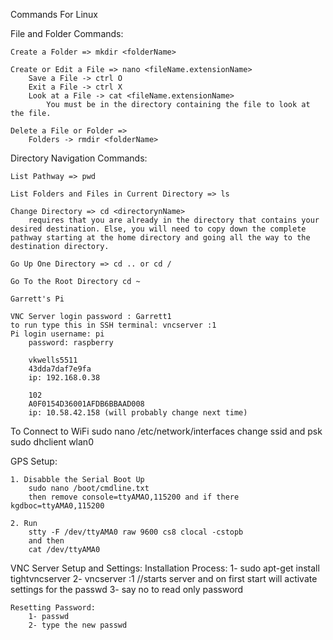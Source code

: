 Commands For Linux

File and Folder Commands:

	Create a Folder => mkdir <folderName>
	
	Create or Edit a File => nano <fileName.extensionName>
		Save a File -> ctrl O
		Exit a File -> ctrl X
		Look at a File -> cat <fileName.extensionName>
			You must be in the directory containing the file to look at the file.

	Delete a File or Folder => 
		Folders -> rmdir <folderName>

Directory Navigation Commands:
	
	List Pathway => pwd

	List Folders and Files in Current Directory => ls

	Change Directory => cd <directorynName>
		requires that you are already in the directory that contains your desired destination. Else, you will need to copy down the complete pathway starting at the home directory and going all the way to the destination directory.

	Go Up One Directory => cd .. or cd /

	Go To the Root Directory cd ~

	Garrett's Pi

	VNC Server login password : Garrett1
	to run type this in SSH terminal: vncserver :1
	Pi login username: pi
		password: raspberry

		vkwells5511
		43dda7daf7e9fa
		ip: 192.168.0.38

		102
		A0F0154D36001AFDB6BBAAD008
		ip: 10.58.42.158 (will probably change next time)

To Connect to WiFi 
	sudo nano /etc/network/interfaces
		change ssid and psk
	sudo dhclient wlan0

GPS Setup:

	1. Disabble the Serial Boot Up
		sudo nano /boot/cmdline.txt
		then remove console=ttyAMAO,115200 and if there kgdboc=ttyAMA0,115200

	2. Run 
		stty -F /dev/ttyAMA0 raw 9600 cs8 clocal -cstopb
		and then
		cat /dev/ttyAMA0

VNC Server Setup and Settings:
	Installation Process:
		1- sudo apt-get install tightvncserver
		2- vncserver :1 //starts server and on first start will activate settings for the passwd
		3- say no to read only password

	Resetting Password:
		1- passwd
		2- type the new passwd